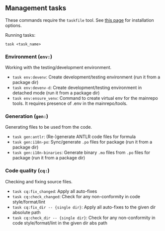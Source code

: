 ## Management tasks

These commands require the ``taskfile`` tool. See [this page](https://taskfile.dev/installation/)
for installation options.

Running tasks:
```
task <task_name>
```


### Environment (`env:`)

Working with the testing/development environment.

- `task env:devenv`:
  Create development/testing environment (run it from a package dir)
- `task env:devenv-d`:
  Create development/testing environment in detached mode (run it from a package dir)
- `task env:ensure_venv`: Command to create virtual env for the mainrepo tools. 
  It requires presence of .env in the mainrepo/tools.


### Generation (`gen:`)

Generating files to be used from the code.

- `task gen:antlr`:
  (Re-)generate ANTLR code files for formula
- `task gen:i18n-po`:
  Sync/generate `.po` files for package (run it from a package dir)
- `task gen:i18n-binaries`:
  Generate binary `.mo` files from `.po` files for package (run it from a package dir)


### Code quality (`cq:`)

Checking and fixing source files. 
 
- `task cq:fix_changed`:
  Apply all auto-fixes
- `task cq:check_changed`:
  Check for any non-conformity in code style/format/lint
- `task cq:fix_dir -- {single dir}`:
  Apply all auto-fixes to the given dir absolute path
- `task cq:check_dir -- {single dir}`:
  Check for any non-conformity in code style/format/lint in the given dir abs path
